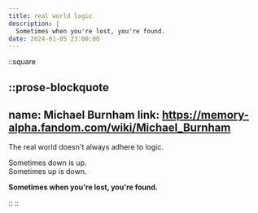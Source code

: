 ```yaml
---
title: real world logic
description: |
  Sometimes when you're lost, you're found.
date: 2024-01-05 23:00:00
---
```


::square

::prose-blockquote
---
name: Michael Burnham
link: https://memory-alpha.fandom.com/wiki/Michael_Burnham
---

The real world doesn't always adhere to logic.

Sometimes down is up.  
Sometimes up is down.

**Sometimes when you're lost, you're found.**

::
::
<!-- more -->
